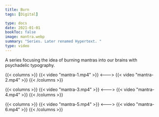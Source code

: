 ```yaml
---
title: Burn
tags: [Digital]

type: docs
date: 2021-01-01
bookToc: false
image: mantra.webp
summary: "Series. Later renamed Hypertext. "
type: video
---
```

A series focusing the idea of burning mantras into our brains with psychadelic typography.

{{< columns >}}
{{< video "mantra-1.mp4" >}}
<--->
{{< video "mantra-2.mp4" >}}
{{< /columns >}}

{{< columns >}}
{{< video "mantra-3.mp4" >}}
<--->
{{< video "mantra-4.mp4" >}}
{{< /columns >}}

{{< columns >}}
{{< video "mantra-5.mp4" >}}
<--->
{{< video "mantra-6.mp4" >}}
{{< /columns >}}
